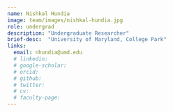 ```yaml
---
name: Nishkal Hundia
image: team/images/nishkal-hundia.jpg
role: undergrad
description: "Undergraduate Researcher"
brief-desc:  "University of Maryland, College Park"
links:
  email: nhundia@umd.edu
  # linkedin: 
  # google-scholar: 
  # orcid: 
  # github: 
  # twitter:   
  # cv: 
  # faculty-page: 
---
```

